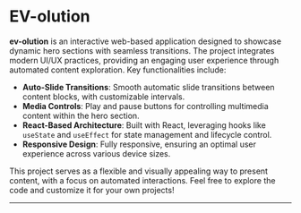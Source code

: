 
# EV-olution

**ev-olution** is an interactive web-based application designed to showcase dynamic hero sections with seamless transitions. The project integrates modern UI/UX practices, providing an engaging user experience through automated content exploration. Key functionalities include:

- **Auto-Slide Transitions**: Smooth automatic slide transitions between content blocks, with customizable intervals.
- **Media Controls**: Play and pause buttons for controlling multimedia content within the hero section.
- **React-Based Architecture**: Built with React, leveraging hooks like `useState` and `useEffect` for state management and lifecycle control.
- **Responsive Design**: Fully responsive, ensuring an optimal user experience across various device sizes.

This project serves as a flexible and visually appealing way to present content, with a focus on automated interactions. Feel free to explore the code and customize it for your own projects!

---

